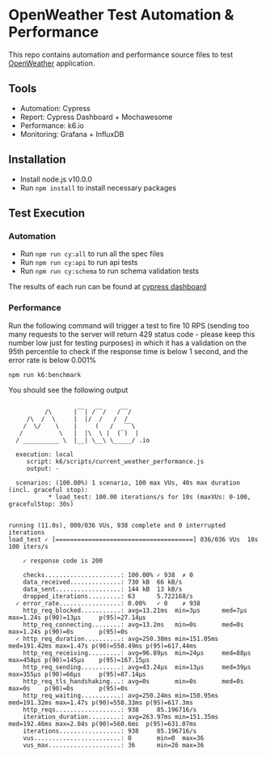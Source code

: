 # OpenWeather Test Automation & Performance
This repo contains automation and performance source files to test [OpenWeather](https://openweathermap.org/) application.
## Tools
* Automation: Cypress
* Report: Cypress Dashboard + Mochawesome
* Performance: k6.io
* Monitoring: Grafana + InfluxDB

## Installation
* Install node.js v10.0.0
* Run `npm install` to install necessary packages

## Test Execution
### Automation
* Run `npm run cy:all` to run all the spec files
* Run `npm run cy:api` to run api tests
* Run `npm run cy:schema` to run schema validation tests

The results of each run can be found at [cypress dashboard](https://dashboard.cypress.io/projects/shie33/runs)

### Performance
Run the following command will trigger a test to fire 10 RPS (sending too many requests to the server will return 429 status code - please keep this number low just for testing purposes) in which it has a validation on the 95th percentile to check if the response time is below 1 second, and the error rate is below 0.001%

```
npm run k6:benchmark
```
You should see the following output
```

          /\      |‾‾| /‾‾/   /‾‾/   
     /\  /  \     |  |/  /   /  /    
    /  \/    \    |     (   /   ‾‾\  
   /          \   |  |\  \ |  (‾)  | 
  / __________ \  |__| \__\ \_____/ .io

  execution: local
     script: k6/scripts/current_weather_performance.js
     output: -

  scenarios: (100.00%) 1 scenario, 100 max VUs, 40s max duration (incl. graceful stop):
           * load_test: 100.00 iterations/s for 10s (maxVUs: 0-100, gracefulStop: 30s)


running (11.0s), 000/036 VUs, 938 complete and 0 interrupted iterations
load_test ✓ [======================================] 036/036 VUs  10s  100 iters/s

    ✓ response code is 200

    checks.....................: 100.00% ✓ 938  ✗ 0   
    data_received..............: 730 kB  66 kB/s
    data_sent..................: 144 kB  13 kB/s
    dropped_iterations.........: 63      5.722168/s
  ✓ error_rate.................: 0.00%   ✓ 0    ✗ 938 
    http_req_blocked...........: avg=13.21ms  min=3µs      med=7µs      max=1.24s p(90)=13µs     p(95)=27.14µs 
    http_req_connecting........: avg=13.2ms   min=0s       med=0s       max=1.24s p(90)=0s       p(95)=0s      
  ✓ http_req_duration..........: avg=250.38ms min=151.05ms med=191.42ms max=1.47s p(90)=558.49ms p(95)=617.44ms
    http_req_receiving.........: avg=96.89µs  min=24µs     med=88µs     max=458µs p(90)=145µs    p(95)=167.15µs
    http_req_sending...........: avg=43.24µs  min=13µs     med=39µs     max=355µs p(90)=66µs     p(95)=87.14µs 
    http_req_tls_handshaking...: avg=0s       min=0s       med=0s       max=0s    p(90)=0s       p(95)=0s      
    http_req_waiting...........: avg=250.24ms min=150.95ms med=191.32ms max=1.47s p(90)=558.33ms p(95)=617.3ms 
    http_reqs..................: 938     85.196716/s
    iteration_duration.........: avg=263.97ms min=151.35ms med=192.46ms max=2.04s p(90)=560.6ms  p(95)=631.07ms
    iterations.................: 938     85.196716/s
    vus........................: 0       min=0  max=36
    vus_max....................: 36      min=26 max=36
```